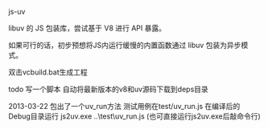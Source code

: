  js-uv
 
 libuv 的 JS 包装库，尝试基于 V8 进行 API 暴露。
 
 如果可行的话，初步预想将JS内运行缓慢的内置函数通过 libuv 包装为异步模式。


 双击vcbuild.bat生成工程

 todo 写一个脚本 自动将最新版本的v8和uv源码下载到deps目录

 2013-03-22
 包出了一个uv_run方法
 测试用例在test/uv_run.js 在编译后的Debug目录运行 js2uv.exe ..\test\uv_run.js (也可直接运行js2uv.exe后敲命令行)
